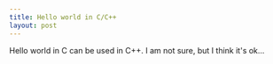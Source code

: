 ```yaml
---
title: Hello world in C/C++
layout: post
---
```

Hello world in C can be used in C++.
I am not sure, but I think it's ok...


